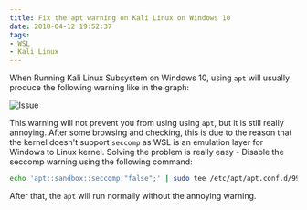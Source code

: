 ```yaml
---
title: Fix the apt warning on Kali Linux on Windows 10
date: 2018-04-12 19:52:37
tags:
- WSL
- Kali Linux
---
```

When Running Kali Linux Subsystem on Windows 10, using `apt` will usually produce the following warning like in the graph:

![Issue](https://cdn.patrickwu.space/posts/dev/wsl/wsl-kali-fix.png)

This warning will not prevent you from using using `apt`, but it is still really annoying. After some browsing and checking, this is due to the reason that the kernel doesn't support `seccomp` as WSL is an emulation layer for Windows to Linux kernel. 
Solving the problem is really easy - Disable the seccomp warning using the following command:

```sh
echo 'apt::sandbox::seccomp "false";' | sudo tee /etc/apt/apt.conf.d/999seccomp
```

After that, the `apt` will run normally without the annoying warning.

